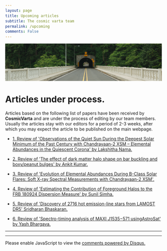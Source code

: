 ```yaml
---
layout: page
title: Upcoming articles
subtitle: The cosmic varta team
permalink: /upcoming
comments: False
---
```


<img src="assets/images/upcoming.jpg">

# Articles under process.

Articles based on the following list of papers have been received by **CosmicVarta**  and are under the process of editing by our team members. Usually the articles stay with our editors for a period of 2-3 weeks, after which you may expect the article to be published on the main webpage.


- [ 1. Review of 'Observations of the Quiet Sun During the Deepest Solar Minimum of the Past Century with Chandrayaan-2 XSM – Elemental Abundances in the Quiescent Corona' by Lakshitha Nama.](https://iopscience.iop.org/article/10.3847/2041-8213/abf35d)


 - [2. Review of 'The effect of dark matter halo shape on bar buckling and boxy/peanut bulges' by Ankit Kumar.](https://academic.oup.com/mnras/advance-article-abstract/doi/10.1093/mnras/stab3019/6406514?redirectedFrom=fulltext)

 - [3. Review of 'Evolution of Elemental Abundances During B-Class Solar Flares: Soft X-ray Spectral Measurements with Chandrayaan-2 XSM'. ](https://iopscience.iop.org/article/10.3847/1538-4357/ac14c1/meta)

  - [4.  Review of 'Estimating the Contribution of Foreground Halos to the FRB 180924 Dispersion Measure' by Sunil Simha.](https://iopscience.iop.org/article/10.3847/1538-4357/ac2000)

  - [5. Review of 'Discovery of 2716 hot emission-line stars from LAMOST DR5' Sridharan Bhaskaran.](https://iopscience.iop.org/article/10.1088/1674-4527/21/11/288)

  - [6. Review of 'Spectro-timing analysis of MAXI J1535−571 usingAstroSat' by Yash Bhargava.](https://academic.oup.com/mnras/article/488/1/720/5525097)

---
---

<div id="disqus_thread"></div>
<script>
    /**
    *  RECOMMENDED CONFIGURATION VARIABLES: EDIT AND UNCOMMENT THE SECTION BELOW TO INSERT DYNAMIC VALUES FROM YOUR PLATFORM OR CMS.
    *  LEARN WHY DEFINING THESE VARIABLES IS IMPORTANT: https://disqus.com/admin/universalcode/#configuration-variables    */
    /*
    var disqus_config = function () {
    this.page.url = PAGE_URL;  // Replace PAGE_URL with your page's canonical URL variable
    this.page.identifier = PAGE_IDENTIFIER; // Replace PAGE_IDENTIFIER with your page's unique identifier variable
    };
    */
    (function() { // DON'T EDIT BELOW THIS LINE
    var d = document, s = d.createElement('script');
    s.src = 'https://cosmicvarta-in.disqus.com/embed.js';
    s.setAttribute('data-timestamp', +new Date());
    (d.head || d.body).appendChild(s);
    })();
</script>
<noscript>Please enable JavaScript to view the <a href="https://disqus.com/?ref_noscript">comments powered by Disqus.</a></noscript>
